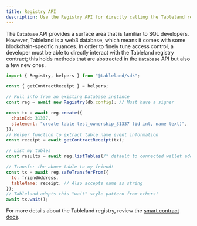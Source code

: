 ```yaml
---
title: Registry API
description: Use the Registry API for directly calling the Tableland registry smart contract.
---
```


The `Database` API provides a surface area that is familiar to SQL developers. However, Tableland is a web3 database, which means it comes with some blockchain-specific nuances. In order to finely tune access control, a developer must be able to directly interact with the Tableland registry contract; this holds methods that are abstracted in the `Database` API but also a few new ones.

```js
import { Registry, helpers } from "@tableland/sdk";

const { getContractReceipt } = helpers;

// Pull info from an existing Database instance
const reg = await new Registry(db.config); // Must have a signer

const tx = await reg.create({
  chainId: 31337,
  statement: "create table test_ownership_31337 (id int, name text)",
});
// Helper function to extract table name event information
const receipt = await getContractReceipt(tx);

// List my tables
const results = await reg.listTables(/* default to connected wallet address */);

// Transfer the above table to my friend!
const tx = await reg.safeTransferFrom({
  to: friendAddress,
  tableName: receipt, // Also accepts name as string
});
// Tableland adopts this "wait" style pattern from ethers!
await tx.wait();
```

For more details about the Tableland registry, review the [smart contract docs](/smart-contracts).
